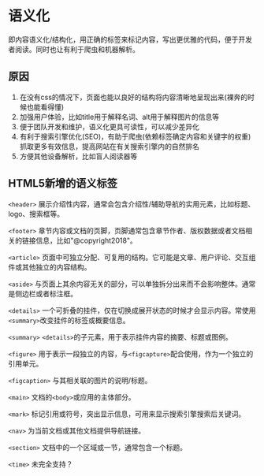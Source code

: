 # 语义化

即内容语义化/结构化，用正确的标签来标记内容，写出更优雅的代码，便于开发者阅读。同时也让有利于爬虫和机器解析。

## 原因
1. 在没有css的情况下，页面也能以良好的结构将内容清晰地呈现出来(裸奔的时候也能看得懂)
2. 加强用户体验，比如title用于解释名词、alt用于解释图片的信息等
3. 便于团队开发和维护，语义化更具可读性，可以减少差异化
3. 有利于搜索引擎优化(SEO)，有助于爬虫(依赖标签确定内容和关键字的权重)抓取更多有效信息，提高网站在有关搜索引擎内的自然排名
4. 方便其他设备解析，比如盲人阅读器等

## HTML5新增的语义标签
`<header>` 展示介绍性内容，通常会包含介绍性/辅助导航的实用元素，比如标题、logo、搜索框等。

`<footer>` 章节内容或文档的页脚，页脚通常包含章节作者、版权数据或者文档相关的链接信息，比如"@copyright2018"。

`<article>` 页面中可独立分配、可复用的结构。它可能是文章、用户评论、交互组件或其他独立的内容结构。

`<aside>` 与页面上其余内容无关的部分，可以单独拆分出来而不会影响整体。通常是侧边栏或者标注框。

`<details>` 一个可折叠的挂件，仅在切换成展开状态的时候才会显示内容。常使用`<summary>`改变挂件的标签或概要信息。

`<summary>` `<details>`的子元素，用于表示挂件内容的摘要、标题或图例。

`<figure>` 用于表示一段独立的内容，与`<figcapture>`配合使用，作为一个独立的引用单元。

`<figcaption>`  与其相关联的图片的说明/标题。

`<main>` 文档的`<body>`或应用的主体部分。

`<mark>` 标记引用或符号，突出显示信息，可用来显示搜索引擎搜索后关键词。

`<nav>` 为当前文档或其他文档提供导航链接。

`<section>` 文档中的一个区域或一节，通常包含一个标题。

`<time>` 未完全支持？





